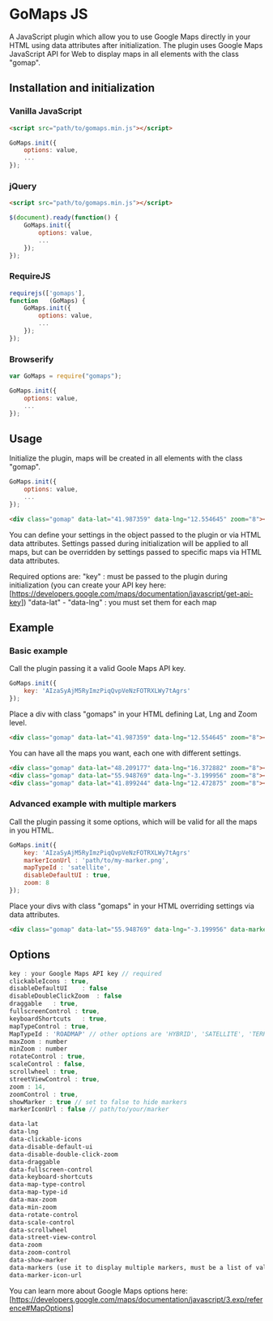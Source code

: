 GoMaps JS
================================

A JavaScript plugin which allow you to use Google Maps directly in your HTML using data attributes after initialization.
The plugin uses Google Maps JavaScript API for Web to display maps in all elements with the class "gomap".

## Installation and initialization

### Vanilla JavaScript

```html
<script src="path/to/gomaps.min.js"></script>
```

```javascript
GoMaps.init({
	options: value,
	...
});
```

### jQuery

```html
<script src="path/to/gomaps.min.js"></script>
```

```javascript
$(document).ready(function() {
	GoMaps.init({
		options: value,
		...
	});
});
```

### RequireJS

```javascript
requirejs(['gomaps'],
function   (GoMaps) {
	GoMaps.init({
		options: value,
		...
	});
});
```

### Browserify

```javascript
var GoMaps = require("gomaps");

GoMaps.init({
	options: value,
	...
});
```

## Usage

Initialize the plugin, maps will be created in all elements with the class "gomap".

```javascript
GoMaps.init({
	options: value,
	...
});
```

```html
<div class="gomap" data-lat="41.987359" data-lng="12.554645" zoom="8"></div>
```

You can define your settings in the object passed to the plugin or via HTML data attributes.
Settings passed during initialization will be applied to all maps, but can be overridden by settings passed to specific maps via HTML data attributes.

Required options are:
"key" : must be passed to the plugin during initialization (you can create your API key here: [https://developers.google.com/maps/documentation/javascript/get-api-key])
"data-lat" - "data-lng" : you must set them for each map

## Example

### Basic example

Call the plugin passing it a valid Goole Maps API key.

```javascript
GoMaps.init({
	key: 'AIzaSyAjM5RyImzPiqQvpVeNzFOTRXLWy7tAgrs'
});
```

Place a div with class "gomaps" in your HTML defining Lat, Lng and Zoom level.

```html
<div class="gomap" data-lat="41.987359" data-lng="12.554645" zoom="8"></div>
```

You can have all the maps you want, each one with different settings.

```html
<div class="gomap" data-lat="48.209177" data-lng="16.372882" zoom="8"></div>
<div class="gomap" data-lat="55.948769" data-lng="-3.199956" zoom="8"></div>
<div class="gomap" data-lat="41.899244" data-lng="12.472875" zoom="8"></div>
```

### Advanced example with multiple markers

Call the plugin passing it some options, which will be valid for all the maps in you HTML.

```javascript
GoMaps.init({
	key: 'AIzaSyAjM5RyImzPiqQvpVeNzFOTRXLWy7tAgrs'
	markerIconUrl : 'path/to/my-marker.png',
	mapTypeId : 'satellite',
	disableDefaultUI : true,
	zoom: 8
});
```

Place your divs with class "gomaps" in your HTML overriding settings via data attributes.

```html
<div class="gomap" data-lat="55.948769" data-lng="-3.199956" data-markers="55.950082, -3.154573; 55.940084, -3.178262; 55.964304, -3.220834" data-map-type-control="false" data-clickable-icons="false" data-street-view-control="false" data-map-type-id="terrain" data-zoom-control="false" data-min-zoom="12"></div>
```

## Options

```javascript
key : your Google Maps API key // required
clickableIcons : true,
disableDefaultUI	: false
disableDoubleClickZoom	: false
draggable	: true,
fullscreenControl : true,
keyboardShortcuts	: true,
mapTypeControl : true,
MapTypeId : 'ROADMAP' // other options are 'HYBRID', 'SATELLITE', 'TERRAIN',
maxZoom : number
minZoom : number
rotateControl : true,
scaleControl : false,
scrollwheel : true,
streetViewControl : true,
zoom : 14,
zoomControl : true,
showMarker : true // set to false to hide markers
markerIconUrl : false // path/to/your/marker
```

```html
data-lat
data-lng
data-clickable-icons
data-disable-default-ui
data-disable-double-click-zoom
data-draggable
data-fullscreen-control
data-keyboard-shortcuts
data-map-type-control
data-map-type-id
data-max-zoom
data-min-zoom
data-rotate-control
data-scale-control
data-scrollwheel
data-street-view-control
data-zoom
data-zoom-control
data-show-marker
data-markers (use it to display multiple markers, must be a list of valid lat, lng pairs - eg: "55.950082, -3.154573; 55.940084, -3.178262; 55.964304, -3.220834")
data-marker-icon-url
```

You can learn more about Google Maps options here: [https://developers.google.com/maps/documentation/javascript/3.exp/reference#MapOptions]
